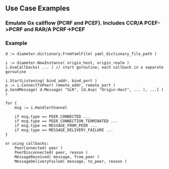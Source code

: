 ## Use Case Examples

### Emulate Gx callflow (PCRF and PCEF).  Includes CCR/A PCEF->PCRF and RAR/A PCRF->PCEF

  
### Example

    d := diameter.dictionary.FromYamlFile( yaml_dictionary_file_path )

    i := diameter.NewInstance( origin_host, origin_realm )
    i.UseCallbacks( ... ) // start goroutine; each callback in a separate goroutine

    i.StartListening( bind_addr, bind_port )
    p := i.ConnectToPeer( remote_addr, remote_port )
    p.SendMessage( d.Message( "SLR", [d.Avp( "Origin-Host", ... ), ...] ) )

    for {
        msg := i.HandlerChannel

        if msg.type == PEER_CONNECTED ...
        if msg.type == PEER_CONNECTION_TERMINATED ...
        if msg.type == MESSAGE_FROM_PEER ...
        if msg.type == MESSAGE_DELIVERY_FAILURE ...
    }

    or using callbacks:
        PeerConnected( peer )
        PeerDisconnected( peer, reason )
        MessageReceived( message, from_peer )
        MessageDeliveryFailed( message, to_peer, reason )
